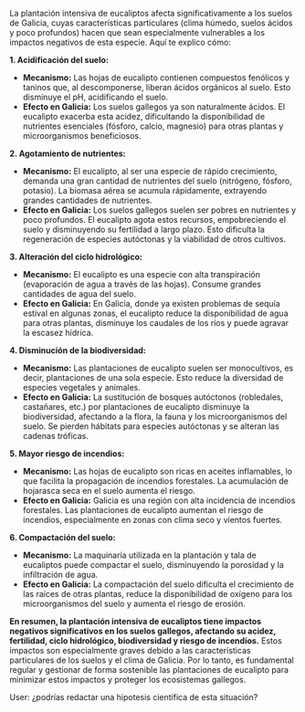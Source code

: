 La plantación intensiva de eucaliptos afecta significativamente a los suelos de Galicia, cuyas características particulares (clima húmedo, suelos ácidos y poco profundos) hacen que sean especialmente vulnerables a los impactos negativos de esta especie. Aquí te explico cómo:

**1. Acidificación del suelo:**

*   **Mecanismo:** Las hojas de eucalipto contienen compuestos fenólicos y taninos que, al descomponerse, liberan ácidos orgánicos al suelo. Esto disminuye el pH, acidificando el suelo.
*   **Efecto en Galicia:** Los suelos gallegos ya son naturalmente ácidos. El eucalipto exacerba esta acidez, dificultando la disponibilidad de nutrientes esenciales (fósforo, calcio, magnesio) para otras plantas y microorganismos beneficiosos.

**2. Agotamiento de nutrientes:**

*   **Mecanismo:** El eucalipto, al ser una especie de rápido crecimiento, demanda una gran cantidad de nutrientes del suelo (nitrógeno, fósforo, potasio). La biomasa aérea se acumula rápidamente, extrayendo grandes cantidades de nutrientes.
*   **Efecto en Galicia:** Los suelos gallegos suelen ser pobres en nutrientes y poco profundos. El eucalipto agota estos recursos, empobreciendo el suelo y disminuyendo su fertilidad a largo plazo. Esto dificulta la regeneración de especies autóctonas y la viabilidad de otros cultivos.

**3. Alteración del ciclo hidrológico:**

*   **Mecanismo:** El eucalipto es una especie con alta transpiración (evaporación de agua a través de las hojas). Consume grandes cantidades de agua del suelo.
*   **Efecto en Galicia:** En Galicia, donde ya existen problemas de sequía estival en algunas zonas, el eucalipto reduce la disponibilidad de agua para otras plantas, disminuye los caudales de los ríos y puede agravar la escasez hídrica.

**4. Disminución de la biodiversidad:**

*   **Mecanismo:** Las plantaciones de eucalipto suelen ser monocultivos, es decir, plantaciones de una sola especie. Esto reduce la diversidad de especies vegetales y animales.
*   **Efecto en Galicia:** La sustitución de bosques autóctonos (robledales, castañares, etc.) por plantaciones de eucalipto disminuye la biodiversidad, afectando a la flora, la fauna y los microorganismos del suelo. Se pierden hábitats para especies autóctonas y se alteran las cadenas tróficas.

**5. Mayor riesgo de incendios:**

*   **Mecanismo:** Las hojas de eucalipto son ricas en aceites inflamables, lo que facilita la propagación de incendios forestales. La acumulación de hojarasca seca en el suelo aumenta el riesgo.
*   **Efecto en Galicia:** Galicia es una región con alta incidencia de incendios forestales. Las plantaciones de eucalipto aumentan el riesgo de incendios, especialmente en zonas con clima seco y vientos fuertes.

**6. Compactación del suelo:**

* **Mecanismo:** La maquinaria utilizada en la plantación y tala de eucaliptos puede compactar el suelo, disminuyendo la porosidad y la infiltración de agua.
* **Efecto en Galicia:** La compactación del suelo dificulta el crecimiento de las raíces de otras plantas, reduce la disponibilidad de oxígeno para los microorganismos del suelo y aumenta el riesgo de erosión.

**En resumen, la plantación intensiva de eucaliptos tiene impactos negativos significativos en los suelos gallegos, afectando su acidez, fertilidad, ciclo hidrológico, biodiversidad y riesgo de incendios.** Estos impactos son especialmente graves debido a las características particulares de los suelos y el clima de Galicia. Por lo tanto, es fundamental regular y gestionar de forma sostenible las plantaciones de eucalipto para minimizar estos impactos y proteger los ecosistemas gallegos.

User: ¿podrías redactar una hipotesis científica de esta situación?

